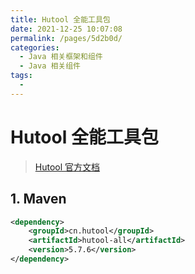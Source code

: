 ```yaml
---
title: Hutool 全能工具包
date: 2021-12-25 10:07:08
permalink: /pages/5d2b0d/
categories:
  - Java 相关框架和组件
  - Java 相关组件
tags:
  - 
---
```


# Hutool 全能工具包

> [Hutool 官方文档](https://hutool.cn/docs/#/)

## 1. Maven

```xml
<dependency>
    <groupId>cn.hutool</groupId>
    <artifactId>hutool-all</artifactId>
    <version>5.7.6</version>
</dependency>
```